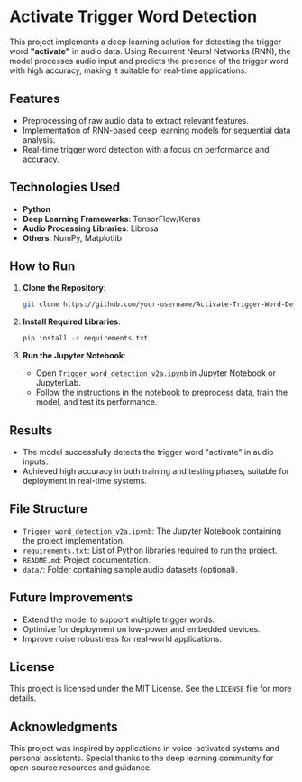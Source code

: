 # Activate Trigger Word Detection

This project implements a deep learning solution for detecting the trigger word **"activate"** in audio data. Using Recurrent Neural Networks (RNN), the model processes audio input and predicts the presence of the trigger word with high accuracy, making it suitable for real-time applications.

## Features
- Preprocessing of raw audio data to extract relevant features.
- Implementation of RNN-based deep learning models for sequential data analysis.
- Real-time trigger word detection with a focus on performance and accuracy.

## Technologies Used
- **Python**
- **Deep Learning Frameworks**: TensorFlow/Keras
- **Audio Processing Libraries**: Librosa
- **Others**: NumPy, Matplotlib

## How to Run
1. **Clone the Repository**:
   ```bash
   git clone https://github.com/your-username/Activate-Trigger-Word-Detection.git
   ```

2. **Install Required Libraries**:
   ```bash
   pip install -r requirements.txt
   ```

3. **Run the Jupyter Notebook**:
   - Open `Trigger_word_detection_v2a.ipynb` in Jupyter Notebook or JupyterLab.
   - Follow the instructions in the notebook to preprocess data, train the model, and test its performance.

## Results
- The model successfully detects the trigger word "activate" in audio inputs.
- Achieved high accuracy in both training and testing phases, suitable for deployment in real-time systems.

## File Structure
- `Trigger_word_detection_v2a.ipynb`: The Jupyter Notebook containing the project implementation.
- `requirements.txt`: List of Python libraries required to run the project.
- `README.md`: Project documentation.
- `data/`: Folder containing sample audio datasets (optional).

## Future Improvements
- Extend the model to support multiple trigger words.
- Optimize for deployment on low-power and embedded devices.
- Improve noise robustness for real-world applications.

## License
This project is licensed under the MIT License. See the `LICENSE` file for more details.

## Acknowledgments
This project was inspired by applications in voice-activated systems and personal assistants. Special thanks to the deep learning community for open-source resources and guidance.
